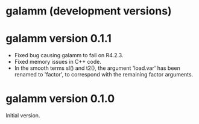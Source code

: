 # galamm (development versions)

# galamm version 0.1.1

- Fixed bug causing galamm to fail on R4.2.3.
- Fixed memory issues in C++ code.
- In the smooth terms sl() and t2(), the argument 'load.var' has been renamed to
  'factor', to correspond with the remaining factor arguments.

# galamm version 0.1.0

Initial version.
